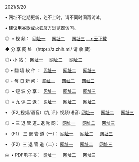 <p>2021/5/20
<p>• 网址不定期更新，连不上时，请不同时间再试试。
<p>• 建议用谷歌或火狐官方浏览器访问。
<p>◎  • 视 频： 
<a href="http://hhv.aud.bar/" target="_blank">网址一</a> 　 
<a href="http://hte.aud.bar/" target="_blank">网址二</a> 　 
<a href="http://hte.aud.bar/b.html" target="_blank">网址三</a>
<a href="https://yadi.sk/d/d0sUeAOpal3njw" target="_blank">　• 云下载 </a></p>
<p>◆ 分 享 网 址 <a href="http://hpq.aud.bar/a.html"></a>（https://z.zhih.ml/ 请 收 藏） </p>

<p>◎•  小 站：  
<a href="http://hhv.aud.bar/f.html" target="_blank">网址一</a> 　 
<a href="http://hte.aud.bar/h.html" target="_blank">网址二</a> 　 
<a href="http://hte.aud.bar/k/" target="_blank">网址三</a></p><p>

<p>◎  • 翻 墙 软 件 ：  
<a href="http://hhv.aud.bar/ff/" target="_blank">网址一</a> 　 
<a href="http://hte.aud.bar/s/read/a1_nd.html" target="_blank">网址二</a> 　 
<a href="http://hte.aud.bar/ff/index.html" target="_blank">网址三</a></p>
<p>◎  • 每 日 新 闻：  
<a href="http://hhv.aud.bar/day/" target="_blank">网址一</a> 　 
<a href="http://hte.aud.bar/day/" target="_blank">网址二</a> 　 
<a href="http://hte.aud.bar/day/index.html" target="_blank">网址三</a></p>
<p>◎   • 短 波 分 享：  
<a href="http://hhv.aud.bar/h/" target="_blank">网址一</a> 　 
<a href="http://hte.aud.bar/h/" target="_blank">网址二</a> 　 
<a href="http://hte.aud.bar/h/index.html" target="_blank">网址三</a></p>
<p>◎   • 九 评.三 退：  
<a href="http://hhv.aud.bar/t/" target="_blank">网址一</a> 　 
<a href="http://hte.aud.bar/v2/index.html" target="_blank">网址二</a> 　 
<a href="http://hte.aud.bar/tt/index.html" target="_blank">网址三</a> 　</p>
<p>  • （E2_视频/语音）《九 评》视频/语音: 
<a href="http://hhv.aud.bar/7738.html" target="_blank">网址一</a> 　 
<a href="http://hte.aud.bar/7614.html" target="_blank">网址二</a> 　 
<a href="http://hte.aud.bar/7633.html" target="_blank">网址三</a></p>
<p>◎   • 三 退 管 道...退 党 网：  
<a href="http://hhv.aud.bar/go/td1.html" target="_blank">网址一</a> 　 
<a href="http://hte.aud.bar/go/td2.html" target="_blank">网址二</a> 　 
<a href="http://hte.aud.bar/go/td3.html" target="_blank">网址三</a></p>
<p>  • （F1） 三 退 管 道（一）： 
<a href="http://hhv.aud.bar/dd/" target="_blank">网址一</a> 　 
<a href="http://hte.aud.bar/s/read/a1_tdx.html" target="_blank">网址二</a> 　 
<a href="http://hte.aud.bar/dd/" target="_blank">网址三</a></p>
<p>  • （F2）三 退 管 道（二）： 
<a href="http://hte.aud.bar/d/" target="_blank">网址一</a> 　 
<a href="http://hhv.aud.bar/d/index.html" target="_blank">网址二</a> 　 
<a href="http://hte.aud.bar/d/" target="_blank">网址三</a></p>
<p>◎   • PDF电子书：  
<a href="http://hhv.aud.bar/p/" target="_blank">网址一</a> 　 
<a href="http://hte.aud.bar/p/index.html" target="_blank">网址二</a> 　 
<a href="http://hte.aud.bar/p/" target="_blank">网址三</a></p>
